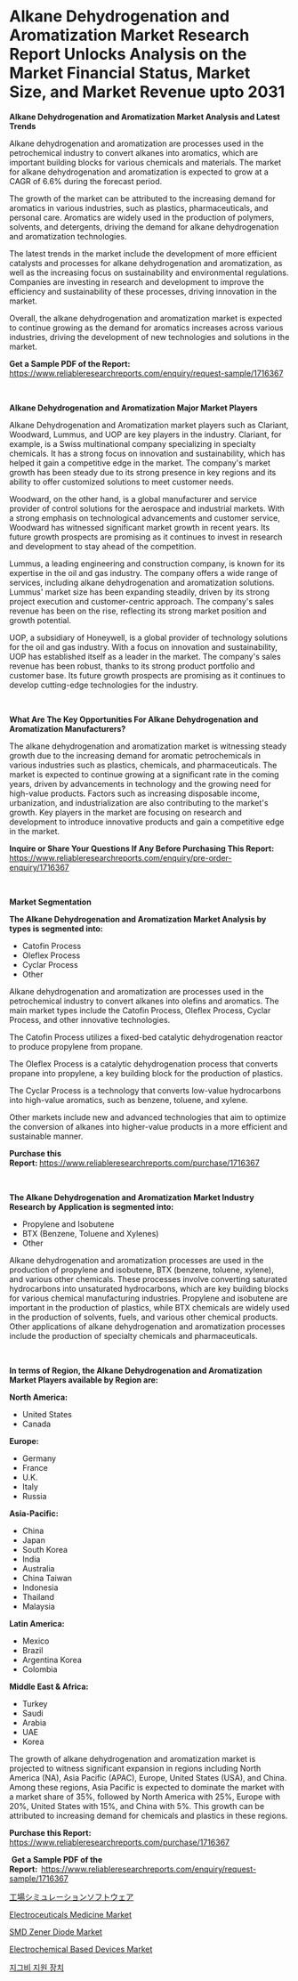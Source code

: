 <p><h1>Alkane Dehydrogenation and Aromatization Market Research Report Unlocks Analysis on the Market Financial Status, Market Size, and Market Revenue upto 2031</h1></p><p><strong>Alkane Dehydrogenation and Aromatization Market Analysis and Latest Trends</strong></p>
<p><p>Alkane dehydrogenation and aromatization are processes used in the petrochemical industry to convert alkanes into aromatics, which are important building blocks for various chemicals and materials. The market for alkane dehydrogenation and aromatization is expected to grow at a CAGR of 6.6% during the forecast period.</p><p>The growth of the market can be attributed to the increasing demand for aromatics in various industries, such as plastics, pharmaceuticals, and personal care. Aromatics are widely used in the production of polymers, solvents, and detergents, driving the demand for alkane dehydrogenation and aromatization technologies.</p><p>The latest trends in the market include the development of more efficient catalysts and processes for alkane dehydrogenation and aromatization, as well as the increasing focus on sustainability and environmental regulations. Companies are investing in research and development to improve the efficiency and sustainability of these processes, driving innovation in the market.</p><p>Overall, the alkane dehydrogenation and aromatization market is expected to continue growing as the demand for aromatics increases across various industries, driving the development of new technologies and solutions in the market.</p></p>
<p><strong>Get a Sample PDF of the Report:&nbsp;</strong> <a href="https://www.reliableresearchreports.com/enquiry/request-sample/1716367">https://www.reliableresearchreports.com/enquiry/request-sample/1716367</a></p>
<p>&nbsp;</p>
<p><strong>Alkane Dehydrogenation and Aromatization Major Market Players</strong></p>
<p><p>Alkane Dehydrogenation and Aromatization market players such as Clariant, Woodward, Lummus, and UOP are key players in the industry. Clariant, for example, is a Swiss multinational company specializing in specialty chemicals. It has a strong focus on innovation and sustainability, which has helped it gain a competitive edge in the market. The company's market growth has been steady due to its strong presence in key regions and its ability to offer customized solutions to meet customer needs.</p><p>Woodward, on the other hand, is a global manufacturer and service provider of control solutions for the aerospace and industrial markets. With a strong emphasis on technological advancements and customer service, Woodward has witnessed significant market growth in recent years. Its future growth prospects are promising as it continues to invest in research and development to stay ahead of the competition.</p><p>Lummus, a leading engineering and construction company, is known for its expertise in the oil and gas industry. The company offers a wide range of services, including alkane dehydrogenation and aromatization solutions. Lummus' market size has been expanding steadily, driven by its strong project execution and customer-centric approach. The company's sales revenue has been on the rise, reflecting its strong market position and growth potential.</p><p>UOP, a subsidiary of Honeywell, is a global provider of technology solutions for the oil and gas industry. With a focus on innovation and sustainability, UOP has established itself as a leader in the market. The company's sales revenue has been robust, thanks to its strong product portfolio and customer base. Its future growth prospects are promising as it continues to develop cutting-edge technologies for the industry.</p></p>
<p>&nbsp;</p>
<p><strong>What Are The Key Opportunities For Alkane Dehydrogenation and Aromatization Manufacturers?</strong></p>
<p><p>The alkane dehydrogenation and aromatization market is witnessing steady growth due to the increasing demand for aromatic petrochemicals in various industries such as plastics, chemicals, and pharmaceuticals. The market is expected to continue growing at a significant rate in the coming years, driven by advancements in technology and the growing need for high-value products. Factors such as increasing disposable income, urbanization, and industrialization are also contributing to the market's growth. Key players in the market are focusing on research and development to introduce innovative products and gain a competitive edge in the market.</p></p>
<p><strong>Inquire or Share Your Questions If Any Before Purchasing This Report:</strong> <a href="https://www.reliableresearchreports.com/enquiry/pre-order-enquiry/1716367">https://www.reliableresearchreports.com/enquiry/pre-order-enquiry/1716367</a></p>
<p>&nbsp;</p>
<p><strong>Market Segmentation</strong></p>
<p><strong>The Alkane Dehydrogenation and Aromatization Market Analysis by types is segmented into:</strong></p>
<p><ul><li>Catofin Process</li><li>Oleflex Process</li><li>Cyclar Process</li><li>Other</li></ul></p>
<p><p>Alkane dehydrogenation and aromatization are processes used in the petrochemical industry to convert alkanes into olefins and aromatics. The main market types include the Catofin Process, Oleflex Process, Cyclar Process, and other innovative technologies. </p><p>The Catofin Process utilizes a fixed-bed catalytic dehydrogenation reactor to produce propylene from propane. </p><p>The Oleflex Process is a catalytic dehydrogenation process that converts propane into propylene, a key building block for the production of plastics.</p><p>The Cyclar Process is a technology that converts low-value hydrocarbons into high-value aromatics, such as benzene, toluene, and xylene.</p><p>Other markets include new and advanced technologies that aim to optimize the conversion of alkanes into higher-value products in a more efficient and sustainable manner.</p></p>
<p><strong>Purchase this Report:&nbsp;</strong><a href="https://www.reliableresearchreports.com/purchase/1716367">https://www.reliableresearchreports.com/purchase/1716367</a></p>
<p>&nbsp;</p>
<p><strong>The Alkane Dehydrogenation and Aromatization Market Industry Research by Application is segmented into:</strong></p>
<p><ul><li>Propylene and Isobutene</li><li>BTX (Benzene, Toluene and Xylenes)</li><li>Other</li></ul></p>
<p><p>Alkane dehydrogenation and aromatization processes are used in the production of propylene and isobutene, BTX (benzene, toluene, xylene), and various other chemicals. These processes involve converting saturated hydrocarbons into unsaturated hydrocarbons, which are key building blocks for various chemical manufacturing industries. Propylene and isobutene are important in the production of plastics, while BTX chemicals are widely used in the production of solvents, fuels, and various other chemical products. Other applications of alkane dehydrogenation and aromatization processes include the production of specialty chemicals and pharmaceuticals.</p></p>
<p>&nbsp;</p>
<p><strong>In terms of Region, the Alkane Dehydrogenation and Aromatization Market Players available by Region are:</strong></p>
<p>
    <p> <strong> North America: </strong>
        <ul>
            <li>United States</li>
            <li>Canada</li>
        </ul>
        </p> 
    <p> <strong> Europe: </strong>
        <ul>
            <li>Germany</li>
            <li>France</li>
            <li>U.K.</li>
            <li>Italy</li>
            <li>Russia</li>
        </ul>
        </p> 
    <p> <strong> Asia-Pacific: </strong>
        <ul>
            <li>China</li>
            <li>Japan</li>
            <li>South Korea</li>
            <li>India</li>
            <li>Australia</li>
            <li>China Taiwan</li>
            <li>Indonesia</li>
            <li>Thailand</li>
            <li>Malaysia</li>
        </ul>
        </p> 
    <p> <strong> Latin America: </strong>
        <ul>
            <li>Mexico</li>
            <li>Brazil</li>
            <li>Argentina Korea</li>
            <li>Colombia</li>
        </ul>
        </p> 
    <p> <strong> Middle East & Africa: </strong>
        <ul>
            <li>Turkey</li>
            <li>Saudi</li>
            <li>Arabia</li>
            <li>UAE</li>
            <li>Korea</li>
        </ul>
    </p>
    </p>
<p><p>The growth of alkane dehydrogenation and aromatization market is projected to witness significant expansion in regions including North America (NA), Asia Pacific (APAC), Europe, United States (USA), and China. Among these regions, Asia Pacific is expected to dominate the market with a market share of 35%, followed by North America with 25%, Europe with 20%, United States with 15%, and China with 5%. This growth can be attributed to increasing demand for chemicals and plastics in these regions.</p></p>
<p><strong>Purchase this Report: </strong><a href="https://www.reliableresearchreports.com/purchase/1716367">https://www.reliableresearchreports.com/purchase/1716367</a></p>
<p>&nbsp;<strong>Get a Sample PDF of the Report:&nbsp;&nbsp;</strong><a href="https://www.reliableresearchreports.com/enquiry/request-sample/1716367">https://www.reliableresearchreports.com/enquiry/request-sample/1716367</a></p>
<p><strong></strong></p>
<p><p><a href="https://medium.com/@minnieebert2827/%E5%B7%A5%E5%A0%B4%E3%82%B7%E3%83%9F%E3%83%A5%E3%83%AC%E3%83%BC%E3%82%B7%E3%83%A7%E3%83%B3%E3%82%BD%E3%83%95%E3%83%88%E3%82%A6%E3%82%A7%E3%82%A2%E5%B8%82%E5%A0%B4%E3%81%AE%E8%A6%8F%E6%A8%A1%E3%81%A8%E5%B8%82%E5%A0%B4%E5%8B%95%E5%90%91-%E5%AE%8C%E5%85%A8%E3%81%AA%E7%94%A3%E6%A5%AD%E6%A6%82%E8%A6%81-2024%E5%B9%B4%E3%81%8B%E3%82%892031%E5%B9%B4%E3%81%BE%E3%81%A7-714a30aad78e">工場シミュレーションソフトウェア</a></p><p><a href="https://summer-dogwood-3e9.notion.site/Electroceuticals-Medicine-Market-Size-Focuses-on-Market-Dynamics-In-Depth-Analysis-and-Future-Proje-bb362358ff9b42fa88a240b0637b8a55">Electroceuticals Medicine Market</a></p><p><a href="https://view.publitas.com/reportprime-1/smd-zener-diode-market-size-evaluating-its-market-trends-growth-and-projections-2024-2031/">SMD Zener Diode Market</a></p><p><a href="https://extreme-scabiosa-c81.notion.site/Electrochemical-Based-Devices-Market-Offer-Valuable-Insights-into-Market-Size-Market-Share-Market--be89925aada5460ca93c0e47f86e8603">Electrochemical Based Devices Market</a></p><p><a href="https://medium.com/@alphonsoramon0t5yrz6hwr89/%EC%A7%80%EA%B7%B8%EB%B9%84-%ED%99%9C%EC%84%B1%ED%99%94-%EC%9E%A5%EC%B9%98-%EC%8B%9C%EC%9E%A5-%EC%A1%B0%EC%82%AC-%EB%B3%B4%EA%B3%A0%EC%84%9C-2024%EB%85%84%EB%B6%80%ED%84%B0-2031%EB%85%84%EA%B9%8C%EC%A7%80%EC%9D%98-%EC%97%AD%EC%82%AC%EC%99%80-%EC%98%88%EC%B8%A1-f6b043f365a6">지그비 지원 장치</a></p></p>